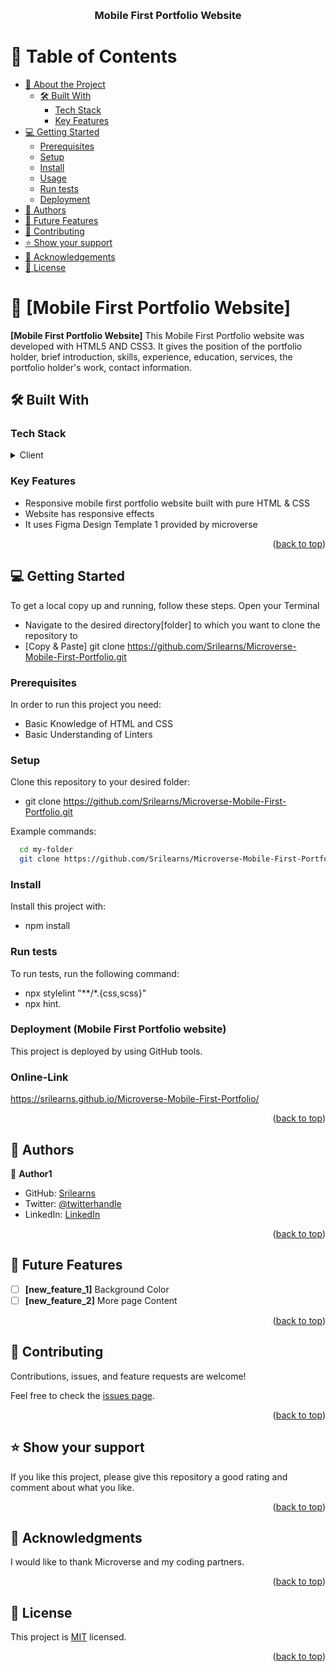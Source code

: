 <a name="readme-top"></a>
<div align="center">
  <br/>

  <h3><b>Mobile First Portfolio Website</b></h3>

</div>

<!-- TABLE OF CONTENTS -->

# 📗 Table of Contents

- [📖 About the Project](#about-project)
  - [🛠 Built With](#built-with)
    - [Tech Stack](#tech-stack)
    - [Key Features](#key-features)
- [💻 Getting Started](#getting-started)
  - [Prerequisites](#prerequisites)
  - [Setup](#setup)
  - [Install](#install)
  - [Usage](#usage)
  - [Run tests](#run-tests)
  - [Deployment](#deployment)
- [👥 Authors](#authors)
- [🔭 Future Features](#future-features)
- [🤝 Contributing](#contributing)
- [⭐️ Show your support](#support)
- [🙏 Acknowledgements](#acknowledgements)
- [📝 License](#license)

<!-- PROJECT DESCRIPTION -->

# 📖 [Mobile First Portfolio Website] <a name="about-project"></a>

**[Mobile First Portfolio Website]** This Mobile First Portfolio website was developed with HTML5 AND CSS3. It gives the position of the portfolio holder, brief introduction, skills, experience, education, services, the portfolio holder's work, contact information.

## 🛠 Built With <a name="built-with"></a>

### Tech Stack <a name="tech-stack"></a>

<details>
  <summary>Client</summary>
  <ul>
    <li><a href="#">HTML5</a></li>
     <li><a href="#">CSS3</a></li>
  </ul>
</details>

<!-- Features -->

### Key Features <a name="key-features"></a>
- Responsive mobile first portfolio website built with pure HTML & CSS
- Website has responsive effects 
- It uses Figma Design Template 1 provided by microverse

<p align="right">(<a href="#readme-top">back to top</a>)</p>

## 💻 Getting Started <a name="getting-started"></a>

To get a local copy up and running, follow these steps.
Open your Terminal
- Navigate to the desired directory[folder] to which you want to clone the repository to
- [Copy & Paste] git clone https://github.com/Srilearns/Microverse-Mobile-First-Portfolio.git

### Prerequisites

In order to run this project you need:

- Basic Knowledge of HTML and CSS
- Basic Understanding of Linters

### Setup

Clone this repository to your desired folder:

-  git clone https://github.com/Srilearns/Microverse-Mobile-First-Portfolio.git

Example commands:

```sh
  cd my-folder
  git clone https://github.com/Srilearns/Microverse-Mobile-First-Portfolio.git
```


### Install

Install this project with:

- npm install


### Run tests

To run tests, run the following command:

- npx stylelint "**/*.{css,scss}"
- npx hint.

### Deployment (Mobile First Portfolio website)

This project is deployed by using GitHub tools. 

### Online-Link

https://srilearns.github.io/Microverse-Mobile-First-Portfolio/

<p align="right">(<a href="#readme-top">back to top</a>)</p>

<!-- AUTHORS -->

## 👥 Authors <a name="authors"></a>


👤 **Author1**

- GitHub: [Srilearns](https://github.com/Srilearns)
- Twitter: [@twitterhandle](https://twitter.com/SriSuryadevara1)
- LinkedIn: [LinkedIn](https://linkedin.com/in/sri-sudha-suryadevara-2434291b7)

<p align="right">(<a href="#readme-top">back to top</a>)</p>

<!-- FUTURE FEATURES -->

## 🔭 Future Features <a name="future-features"></a>

- [ ] **[new_feature_1]** Background Color
- [ ] **[new_feature_2]** More page Content

<p align="right">(<a href="#readme-top">back to top</a>)</p>

<!-- CONTRIBUTING -->

## 🤝 Contributing <a name="contributing"></a>

Contributions, issues, and feature requests are welcome!

Feel free to check the [issues page](../../issues/).

<p align="right">(<a href="#readme-top">back to top</a>)</p>

<!-- SUPPORT -->

## ⭐️ Show your support <a name="support"></a>

If you like this project, please give this repository a good rating and comment about what you like.

<p align="right">(<a href="#readme-top">back to top</a>)</p>

<!-- ACKNOWLEDGEMENTS -->

## 🙏 Acknowledgments <a name="acknowledgements"></a>

I would like to thank Microverse and my coding partners.

<p align="right">(<a href="#readme-top">back to top</a>)</p>

<!-- LICENSE -->

## 📝 License <a name="license"></a>

This project is [MIT](https://github.com/Srilearns/Microverse-Mobile-First-Portfolio/blob/Mobile-First/MIT.md) licensed.

<p align="right">(<a href="#readme-top">back to top</a>)</p>
